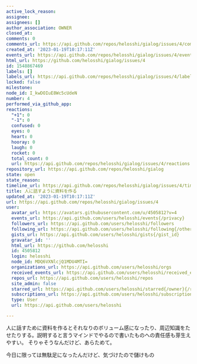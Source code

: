 ```yaml
---
active_lock_reason: 
assignee: 
assignees: []
author_association: OWNER
closed_at: 
comments: 0
comments_url: https://api.github.com/repos/helosshi/gialog/issues/4/comments
created_at: '2023-01-19T10:17:11Z'
events_url: https://api.github.com/repos/helosshi/gialog/issues/4/events
html_url: https://github.com/helosshi/gialog/issues/4
id: 1548867469
labels: []
labels_url: https://api.github.com/repos/helosshi/gialog/issues/4/labels{/name}
locked: false
milestone: 
node_id: I_kwDOIuE8Wc5cUdeN
number: 4
performed_via_github_app: 
reactions:
  "+1": 0
  "-1": 0
  confused: 0
  eyes: 0
  heart: 0
  hooray: 0
  laugh: 0
  rocket: 0
  total_count: 0
  url: https://api.github.com/repos/helosshi/gialog/issues/4/reactions
repository_url: https://api.github.com/repos/helosshi/gialog
state: open
state_reason: 
timeline_url: https://api.github.com/repos/helosshi/gialog/issues/4/timeline
title: 人に話すように資料を作る
updated_at: '2023-01-19T10:17:11Z'
url: https://api.github.com/repos/helosshi/gialog/issues/4
user:
  avatar_url: https://avatars.githubusercontent.com/u/4505812?v=4
  events_url: https://api.github.com/users/helosshi/events{/privacy}
  followers_url: https://api.github.com/users/helosshi/followers
  following_url: https://api.github.com/users/helosshi/following{/other_user}
  gists_url: https://api.github.com/users/helosshi/gists{/gist_id}
  gravatar_id: ''
  html_url: https://github.com/helosshi
  id: 4505812
  login: helosshi
  node_id: MDQ6VXNlcjQ1MDU4MTI=
  organizations_url: https://api.github.com/users/helosshi/orgs
  received_events_url: https://api.github.com/users/helosshi/received_events
  repos_url: https://api.github.com/users/helosshi/repos
  site_admin: false
  starred_url: https://api.github.com/users/helosshi/starred{/owner}{/repo}
  subscriptions_url: https://api.github.com/users/helosshi/subscriptions
  type: User
  url: https://api.github.com/users/helosshi

---
```

人に話すために資料を作るとそれなりのボリューム感になったり、周辺知識をたせたりする。説明すると言うマインドでやるので書いたものへの責任感も芽生えやすい。
そりゃそうなんだけど、あらためて。

今日に限っては無駄足になったんだけど、気づけたので儲けもの